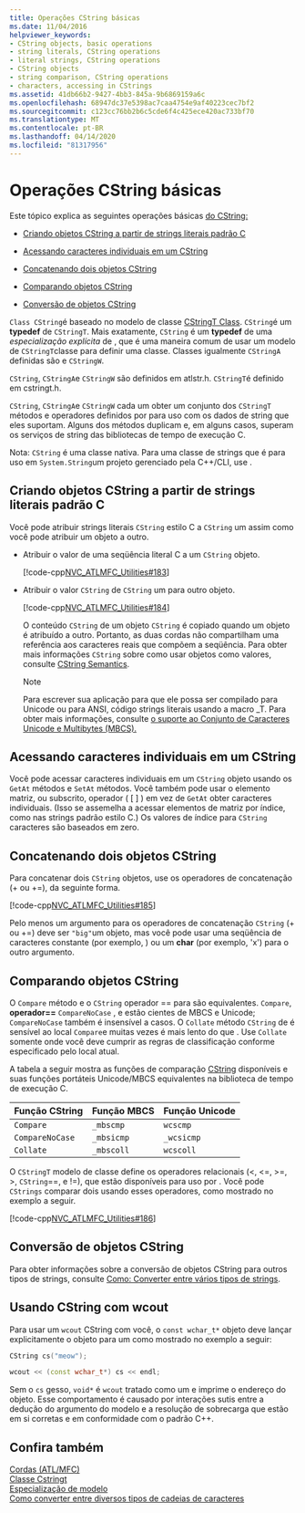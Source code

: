 ```yaml
---
title: Operações CString básicas
ms.date: 11/04/2016
helpviewer_keywords:
- CString objects, basic operations
- string literals, CString operations
- literal strings, CString operations
- CString objects
- string comparison, CString operations
- characters, accessing in CStrings
ms.assetid: 41db66b2-9427-4bb3-845a-9b6869159a6c
ms.openlocfilehash: 68947dc37e5398ac7caa4754e9af40223cec7bf2
ms.sourcegitcommit: c123cc76bb2b6c5cde6f4c425ece420ac733bf70
ms.translationtype: MT
ms.contentlocale: pt-BR
ms.lasthandoff: 04/14/2020
ms.locfileid: "81317956"
---
```

# <a name="basic-cstring-operations"></a>Operações CString básicas

Este tópico explica as seguintes operações básicas [do CString:](../atl-mfc-shared/reference/cstringt-class.md)

- [Criando objetos CString a partir de strings literais padrão C](#_core_creating_cstring_objects_from_standard_c_literal_strings)

- [Acessando caracteres individuais em um CString](#_core_accessing_individual_characters_in_a_cstring)

- [Concatenando dois objetos CString](#_core_concatenating_two_cstring_objects)

- [Comparando objetos CString](#_core_comparing_cstring_objects)

- [Conversão de objetos CString](#_core_converting_cstring_objects)

`Class CString`é baseado no modelo de classe [CStringT Class](../atl-mfc-shared/reference/cstringt-class.md). `CString`é um **typedef** de `CStringT`. Mais exatamente, `CString` é um **typedef** de uma *especialização explícita* de , que é uma maneira comum de usar um modelo de `CStringT`classe para definir uma classe. Classes igualmente `CStringA` definidas são e `CStringW`.

`CString`, `CStringA`e `CStringW` são definidos em atlstr.h. `CStringT`é definido em cstringt.h.

`CString`, `CStringA`e `CStringW` cada um obter um conjunto dos `CStringT` métodos e operadores definidos por para uso com os dados de string que eles suportam. Alguns dos métodos duplicam e, em alguns casos, superam os serviços de string das bibliotecas de tempo de execução C.

Nota: `CString` é uma classe nativa. Para uma classe de strings que é para uso em `System.String`um projeto gerenciado pela C++/CLI, use .

## <a name="creating-cstring-objects-from-standard-c-literal-strings"></a><a name="_core_creating_cstring_objects_from_standard_c_literal_strings"></a>Criando objetos CString a partir de strings literais padrão C

Você pode atribuir strings literais `CString` estilo C a `CString` um assim como você pode atribuir um objeto a outro.

- Atribuir o valor de uma seqüência literal C a um `CString` objeto.

   [!code-cpp[NVC_ATLMFC_Utilities#183](../atl-mfc-shared/codesnippet/cpp/basic-cstring-operations_1.cpp)]

- Atribuir o valor `CString` de `CString` um para outro objeto.

   [!code-cpp[NVC_ATLMFC_Utilities#184](../atl-mfc-shared/codesnippet/cpp/basic-cstring-operations_2.cpp)]

   O conteúdo `CString` de um objeto `CString` é copiado quando um objeto é atribuído a outro. Portanto, as duas cordas não compartilham uma referência aos caracteres reais que compõem a seqüência. Para obter mais informações `CString` sobre como usar objetos como valores, consulte [CString Semantics](../atl-mfc-shared/cstring-semantics.md).

   > [!NOTE]
   > Para escrever sua aplicação para que ele possa ser compilado para Unicode ou para ANSI, código strings literais usando a macro _T. Para obter mais informações, consulte [o suporte ao Conjunto de Caracteres Unicode e Multibytes (MBCS).](../atl-mfc-shared/unicode-and-multibyte-character-set-mbcs-support.md)

## <a name="accessing-individual-characters-in-a-cstring"></a><a name="_core_accessing_individual_characters_in_a_cstring"></a>Acessando caracteres individuais em um CString

Você pode acessar caracteres individuais em um `CString` objeto usando os `GetAt` métodos e `SetAt` métodos. Você também pode usar o elemento matriz, ou subscrito, operador ( [ ] ) em vez de `GetAt` obter caracteres individuais. (Isso se assemelha a acessar elementos de matriz por índice, como nas strings padrão estilo C.) Os valores de índice para `CString` caracteres são baseados em zero.

## <a name="concatenating-two-cstring-objects"></a><a name="_core_concatenating_two_cstring_objects"></a>Concatenando dois objetos CString

Para concatenar dois `CString` objetos, use os operadores de concatenação (+ ou +=), da seguinte forma.

[!code-cpp[NVC_ATLMFC_Utilities#185](../atl-mfc-shared/codesnippet/cpp/basic-cstring-operations_3.cpp)]

Pelo menos um argumento para os operadores de concatenação `CString` (+ ou +=) deve ser `"big"`um objeto, mas você pode usar uma seqüência de caracteres constante (por exemplo, ) ou um **char** (por exemplo, 'x') para o outro argumento.

## <a name="comparing-cstring-objects"></a><a name="_core_comparing_cstring_objects"></a>Comparando objetos CString

O `Compare` método e o `CString` operador == para são equivalentes. `Compare`, **operador==** `CompareNoCase` , e estão cientes de MBCS e Unicode; `CompareNoCase` também é insensível a casos. O `Collate` método `CString` de é sensível ao local `Compare`e muitas vezes é mais lento do que . Use `Collate` somente onde você deve cumprir as regras de classificação conforme especificado pelo local atual.

A tabela a seguir mostra as funções de comparação [CString](../atl-mfc-shared/reference/cstringt-class.md) disponíveis e suas funções portáteis Unicode/MBCS equivalentes na biblioteca de tempo de execução C.

|Função CString|Função MBCS|Função Unicode|
|----------------------|-------------------|----------------------|
|`Compare`|`_mbscmp`|`wcscmp`|
|`CompareNoCase`|`_mbsicmp`|`_wcsicmp`|
|`Collate`|`_mbscoll`|`wcscoll`|

O `CStringT` modelo de classe define os operadores relacionais (<, \<=, >=, >, `CString`==, e !=), que estão disponíveis para uso por . Você pode `CStrings` comparar dois usando esses operadores, como mostrado no exemplo a seguir.

[!code-cpp[NVC_ATLMFC_Utilities#186](../atl-mfc-shared/codesnippet/cpp/basic-cstring-operations_4.cpp)]

## <a name="converting-cstring-objects"></a><a name="_core_converting_cstring_objects"></a>Conversão de objetos CString

Para obter informações sobre a conversão de objetos CString para outros tipos de strings, consulte [Como: Converter entre vários tipos de strings](../text/how-to-convert-between-various-string-types.md).

## <a name="using-cstring-with-wcout"></a>Usando CString com wcout

Para usar um `wcout` CString com você, o `const wchar_t*` objeto deve lançar explicitamente o objeto para um como mostrado no exemplo a seguir:

```cpp
CString cs("meow");

wcout << (const wchar_t*) cs << endl;
```

Sem o `cs` gesso, `void*` é `wcout` tratado como um e imprime o endereço do objeto. Esse comportamento é causado por interações sutis entre a dedução do argumento do modelo e a resolução de sobrecarga que estão em si corretas e em conformidade com o padrão C++.

## <a name="see-also"></a>Confira também

[Cordas (ATL/MFC)](../atl-mfc-shared/strings-atl-mfc.md)<br/>
[Classe Cstringt](../atl-mfc-shared/reference/cstringt-class.md)<br/>
[Especialização de modelo](../cpp/template-specialization-cpp.md)<br/>
[Como converter entre diversos tipos de cadeias de caracteres](../text/how-to-convert-between-various-string-types.md)
